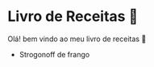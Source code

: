 # Livro de Receitas :cookie:

Olá! bem vindo ao meu livro de receitas :wave:

- Strogonoff de frango